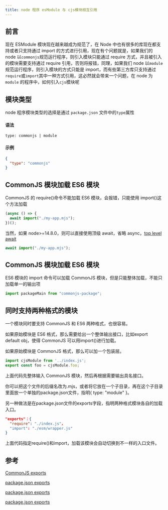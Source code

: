 ```yaml
---
title: node 程序 esModule 与 cjs模块相互引用
---
```


## 前言

现在 ESModule 模块现在越来越成为规范了，在 Node 中也有很多的库现在都支持或者只支持通过 import 的方式进行引用，现在有个问题就是，如果我们的 node 以`commonjs`规范运行程序，则引入模块只能通过 require 方式，并且被引入的模块需要支持通过 require 引用，否则将报错，同理，如果我们 node 以`module`规范运行程序，则引入模块的方式只能是 import，而有些第三方库只支持通过`require`或`import`其中一种方式引用，这必然就会带来一个问题，在 node 为`module` 的程序中，如何引入`cjs`模块呢

## 模块类型

node 程序模块类型的选择是通过 `package.json` 文件中的`type`属性

#### 语法

`type: commonjs | module`

#### 示例

```json
{
  "type": "commonjs"
}
```

## CommonJS 模块加载 ES6 模块

CommonJS 的 require()命令不能加载 ES6 模块，会报错，只能使用 import()这个方法加载

```js
(async () => {
  await import("./my-app.mjs");
})();
```

当然，如果 node>=14.8.0，则可以直接使用顶级 await，省略 async，[top level await](https://www.stefanjudis.com/today-i-learned/top-level-await-is-available-in-node-js-modules/)

```js
await import("./my-app.mjs");
```

## CommonJS 模块加载 ES6 模块

ES6 模块的 import 命令可以加载 CommonJS 模块，但是只能整体加载，不能只加载单一的输出项

```js
import packageMain from "commonjs-package";
```


## 同时支持两种格式的模块
一个模块同时要支持 CommonJS 和 ES6 两种格式，也很容易。

如果原始模块是 ES6 格式，那么需要给出一个整体输出接口，比如export default obj，使得 CommonJS 可以用import()进行加载。

如果原始模块是 CommonJS 格式，那么可以加一个包装层。

```js
import cjsModule from '../index.js';
export const foo = cjsModule.foo;
```
上面代码先整体输入 CommonJS 模块，然后再根据需要输出具名接口。

你可以把这个文件的后缀名改为.mjs，或者将它放在一个子目录，再在这个子目录里面放一个单独的package.json文件，指明{ type: "module" }。

另一种做法是在package.json文件的exports字段，指明两种格式模块各自的加载入口。
```json
"exports"：{
  "require": "./index.js"，
  "import": "./esm/wrapper.js"
}
```
上面代码指定require()和import，加载该模块会自动切换到不一样的入口文件。

## 参考

[CommonJS exports](https://2ality.com/2022/10/commonjs-named-exports.html?utm_source=ESnextNews.com&utm_medium=Weekly+Newsletter&utm_campaign=2022-10-04)

[package.json exports](https://nodejs.org/api/packages.html#exports)

[package.json exports](https://www.cnblogs.com/taohuaya/p/15573719.html#%E2%80%9Cexports%E2%80%9D-%E6%98%AF%E4%BB%80%E4%B9%88%EF%BC%9F)

[package.json exports](https://blog.csdn.net/u012384510/article/details/124958427)